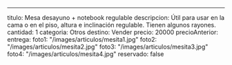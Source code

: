 ---
titulo: Mesa desayuno + notebook regulable
descripcion: Útil para usar en la cama o en el piso, altura e inclinación regulable.
  Tienen algunos rayones.
cantidad: 1
categoria: Otros
destino: Vender
precio: 20000
precioAnterior: 
entrega: 
foto1: "/images/articulos/mesita1.jpg"
foto2: "/images/articulos/mesita2.jpg"
foto3: "/images/articulos/mesita3.jpg"
foto4: "/images/articulos/mesita4.jpg"
reservado: false
